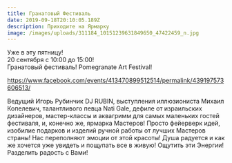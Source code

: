 ```yaml
---
title: Гранатовый Фестиваль
date: 2019-09-18T20:10:05.189Z
description: Приходите на Ярмарку
image: /images/uploads/311184_10151239631849650_47422459_n.jpg
---
```

Уже в эту пятницу!\
20 сентября с 10:00 до 15:00!\
Гранатовый фестиваль! Pomegranate Art Festival!

<https://www.facebook.com/events/413470899512514/permalink/439197573606513/>

Ведущий Игорь Рубинчик DJ RUBIN, выступления иллюзионистa Михаил Копелевич, талантливого певца Nati Gale, дефиле от израильских дизайнеров, мастер-классы и аквагримм для самых маленьких гостей фестиваля, и, конечно же, ярмарка Мастеров! Просто фейерверк идей, изобилие подарков и изделий ручной работы от лучших Мастеров страны! Нас переполняют эмоции от этой красоты! Душа радуется и как же хочется уже увидеть и пощупать все в живую! Ощутить эти Энергии! Разделить радость с Вами!
